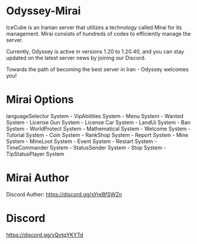 # Odyssey-Mirai

IceCube is an Iranian server that utilizes a technology called Mirai for its management. Mirai consists of hundreds of codes to efficiently manage the server.

Currently, Odyssey is active in versions 1.20 to 1.20.40, and you can stay updated on the latest server news by joining our Discord.

Towards the path of becoming the best server in Iran - Odyssey welcomes you!

# Mirai Options
languageSelector System - 
VipAbilities System - 
Menu System - 
Wanted System - 
License Gun System - 
License Car System - 
LandUi System - 
Ban System - 
WorldProtect System - 
Mathematical System - 
Welcome System - 
Tutorial System - 
Coin System - 
RankShop System - 
Report System - 
Mine System - 
MineLoot System - 
Event System - 
Restart System - 
TimeCommander System - 
StatusSender System - 
Stop System - 
TipStatusPlayer System
# Mirai Author
Discord Auther: https://discord.gg/sYreBfSWZn
# Discord
https://discord.gg/vQvtqYKYTd

